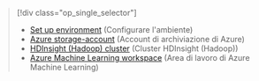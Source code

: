 > [!div class="op_single_selector"]
> * [Set up environment](../articles/machine-learning/machine-learning-data-science-environment-setup.md) (Configurare l'ambiente)
> * [Azure storage-account](../articles/storage/storage-create-storage-account.md) (Account di archiviazione di Azure)
> * [HDInsight (Hadoop) cluster](../articles/machine-learning/machine-learning-data-science-customize-hadoop-cluster.md) (Cluster HDInsight (Hadoop))
> * [Azure Machine Learning workspace](../articles/machine-learning/machine-learning-create-workspace.md) (Area di lavoro di Azure Machine Learning)
> 
> 

